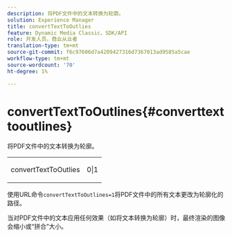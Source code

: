 ```yaml
---
description: 将PDF文件中的文本转换为轮廓。
solution: Experience Manager
title: convertTextToOutlies
feature: Dynamic Media Classic，SDK/API
role: 开发人员，商业从业者
translation-type: tm+mt
source-git-commit: f6c97606d7a4209427316d7367013ad9585a5cae
workflow-type: tm+mt
source-wordcount: '70'
ht-degree: 1%

---
```



# convertTextToOutlines{#converttexttooutlines}

将PDF文件中的文本转换为轮廓。

<table id="simpletable_FDE0D8786BC747AF87A336452500E695"> 
 <tr class="strow"> 
  <td class="stentry"> <p><span class="codeph"> convertTextToOutlies</span> </p> </td> 
  <td class="stentry"> <p>0|1 </p></td> 
 </tr> 
</table>

使用URL命令`convertTextToOutlines=1`将PDF文件中的所有文本更改为轮廓化的路径。

当对PDF文件中的文本应用任何效果（如将文本转换为轮廓）时，最终渲染的图像会缩小或“拼合”大小。
